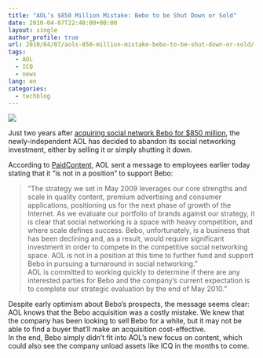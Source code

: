 ```yaml
---
title: "AOL’s $850 Million Mistake: Bebo to be Shut Down or Sold"
date: 2010-04-07T22:48:00+00:00
layout: single
author_profile: true
url: 2010/04/07/aols-850-million-mistake-bebo-to-be-shut-down-or-sold/
tags:
  - AOL
  - ICQ
  - news
lang: en
categories: 
  - techblog
---
```

[![](http://4.bp.blogspot.com/_vaUVXcmC3OI/S70EhmU3vyI/AAAAAAAAB0Y/Mp-QB3NQQZE/s1600/aol-logos2.jpg)](http://4.bp.blogspot.com/_vaUVXcmC3OI/S70EhmU3vyI/AAAAAAAAB0Y/Mp-QB3NQQZE/s1600-h/aol-logos2.jpg)

Just two years after [acquiring social network Bebo for $850 million](http://mashable.com/2008/03/12/aol-acquires-bebo/), the newly-independent AOL has decided to abandon its social networking investment, either by selling it or simply shutting it down.

According to [PaidContent](http://paidcontent.org/article/419-aol-admits-bebo-could-be-sold-or-shut-down-may-target-for-decision/), AOL sent a message to employees earlier today stating that it “is not in a position” to support Bebo:

> “The strategy we set in May 2009 leverages our core strengths and scale in quality content, premium advertising and consumer applications, positioning us for the next phase of growth of the Internet. As we evaluate our portfolio of brands against our strategy, it is clear that social networking is a space with heavy competition, and where scale defines success. Bebo, unfortunately, is a business that has been declining and, as a result, would require significant investment in order to compete in the competitive social networking space. AOL is not in a position at this time to further fund and support Bebo in pursuing a turnaround in social networking.”  
> AOL is committed to working quickly to determine if there are any interested parties for Bebo and the company’s current expectation is to complete our strategic evaluation by the end of May 2010.”

Despite early optimism about Bebo’s prospects, the message seems clear: AOL knows that the Bebo acquisition was a costly mistake. We knew that the company has been looking to sell Bebo for a while, but it may not be able to find a buyer that’ll make an acquisition cost-effective.  
In the end, Bebo simply didn’t fit into AOL’s new focus on content, which could also see the company unload assets like ICQ in the months to come.

